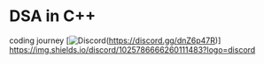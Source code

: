 # DSA in C++
coding journey
[![Discord](https://img.shields.io/discord/1025786666260111483?logo=discord&style=plastic)(https://discord.gg/dnZ6p47R)]
https://img.shields.io/discord/1025786666260111483?logo=discord
